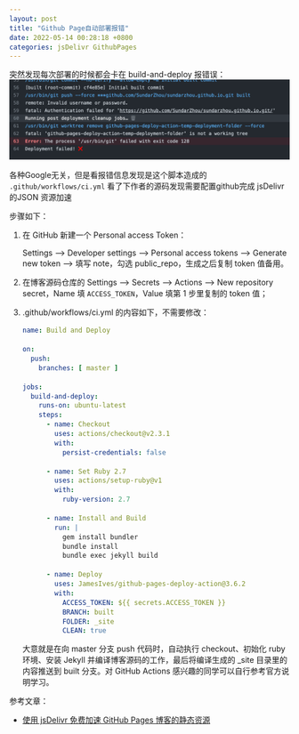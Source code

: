 ```yaml
---
layout: post
title: "Github Page自动部署报错"
date: 2022-05-14 00:28:18 +0800
categories: jsDelivr GithubPages
---
```


突然发现每次部署的时候都会卡在 build-and-deploy 报错误：
![](/images/blog/build-and-deploy-error.png)

各种Google无关，但是看报错信息发现是这个脚本造成的 `.github/workflows/ci.yml`
看了下作者的源码发现需要配置github完成 jsDelivr的JSON 资源加速

步骤如下：

1. 在 GitHub 新建一个 Personal access Token：

    Settings --> Developer settings --> Personal access tokens --> Generate new token --> 填写 note，勾选 public_repo，生成之后复制 token 值备用。

2. 在博客源码仓库的 Settings --> Secrets --> Actions --> New repository secret，Name 填 `ACCESS_TOKEN`，Value 填第 1 步里复制的 token 值；

3. .github/workflows/ci.yml 的内容如下，不需要修改：

    ```yaml
    name: Build and Deploy

    on:
      push:
        branches: [ master ]

    jobs:
      build-and-deploy:
        runs-on: ubuntu-latest
        steps:
          - name: Checkout
            uses: actions/checkout@v2.3.1
            with:
              persist-credentials: false

          - name: Set Ruby 2.7
            uses: actions/setup-ruby@v1
            with:
              ruby-version: 2.7

          - name: Install and Build
            run: |
              gem install bundler
              bundle install
              bundle exec jekyll build

          - name: Deploy
            uses: JamesIves/github-pages-deploy-action@3.6.2
            with:
              ACCESS_TOKEN: ${{ secrets.ACCESS_TOKEN }}
              BRANCH: built
              FOLDER: _site
              CLEAN: true
    ```

    大意就是在向 master 分支 push 代码时，自动执行 checkout、初始化 ruby 环境、安装 Jekyll 并编译博客源码的工作，最后将编译生成的 _site 目录里的内容推送到 built 分支。对 GitHub Actions 感兴趣的同学可以自行参考官方说明学习。

参考文章：
- [使用 jsDelivr 免费加速 GitHub Pages 博客的静态资源](https://mazhuang.org/2020/05/01/cdn-for-github-pages/)

